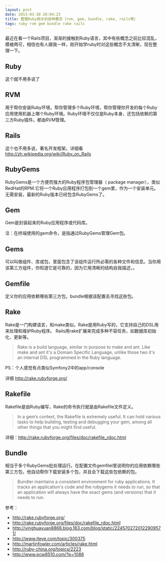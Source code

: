 ```yaml
---
layout: post
date: 2013-03-30 20:04:23
title: 整理Ruby相关的各种概念（rvm, gem, bundle, rake, rails等）
tags: ruby rvm gem bundle rake rails
---
```


最近在看一个Rails项目，渐渐的接触到Ruby语言，其中有些概念之前比较混乱，模棱两可，相信也有人跟我一样，刚开始学ruby时对这些概念不太清晰，现在整理一下。

## Ruby
这个就不用多说了

## RVM
用于帮你安装Ruby环境，帮你管理多个Ruby环境，帮你管理你开发的每个Ruby应用使用机器上哪个Ruby环境。Ruby环境不仅仅是Ruby本身，还包括依赖的第三方Ruby插件。都由RVM管理。

## Rails
这个也不用多说，著名开发框架。详细看 <http://zh.wikipedia.org/wiki/Ruby_on_Rails>

## RubyGems
RubyGems是一个方便而强大的Ruby程序包管理器（ package manager），类似RedHat的RPM.它将一个Ruby应用程序打包到一个gem里，作为一个安装单元。无需安装，最新的Ruby版本已经包含RubyGems了。

## Gem
Gem是封装起来的Ruby应用程序或代码库。

注：在终端使用的gem命令，是指通过RubyGems管理Gem包。

## Gems
可以叫做组件、库或包，里面包含了该组件运行所必需的各种文件和信息。当你用该第三方组件，你知道它是可靠的，因为它用清晰的结构自我描述，。

## Gemfile
定义你的应用依赖哪些第三方包，bundle根据该配置去寻找这些包。

## Rake
Rake是一门构建语言，和make类似。Rake是用Ruby写的，它支持自己的DSL用来处理和维护Ruby程序。
Rails用rake扩展来完成多种不容任务，如数据库初始化、更新等。

>Rake is a build language, similar in purpose to make and ant. Like make and ant it's a Domain Specific Language, unlike those two it's an internal DSL programmed in the Ruby language.

PS：个人感觉有点类似Symfony2中的app/console

详细 <http://rake.rubyforge.org/>

## Rakefile
Rakefile是由Ruby编写，Rake的命令执行就是由Rakefile文件定义。
> In a gem’s context, the Rakefile is extremely useful. It can hold various tasks to help building, testing and debugging your gem, among all other things that you might find useful.

详细：<http://rake.rubyforge.org/files/doc/rakefile_rdoc.html>
 

## Bundle
相当于多个RubyGems批处理运行。在配置文件gemfilel里说明你的应用依赖哪些第三方包，他自动帮你下载安装多个包，并且会下载这些包依赖的包。
> Bundler maintains a consistent environment for ruby applications. It tracks an application's code and the rubygems it needs to run, so that an application will always have the exact gems (and versions) that it needs to run.




参考：

* <http://rake.rubyforge.org/>
* <http://rake.rubyforge.org/files/doc/rakefile_rdoc.html>
* <http://yinghuayuan8866.blog.163.com/blog/static/2245702720122909571/>
* <http://www.iteye.com/topic/300375>
* <http://martinfowler.com/articles/rake.html>
* <http://ruby-china.org/topics/2223>
* <http://www.pcw8510.com/?p=1086>



